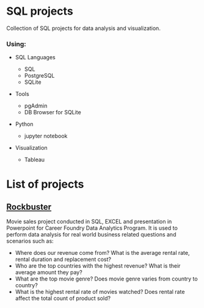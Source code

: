 
# SQL projects

Collection of SQL projects for data analysis and visualization. 

### Using:

+ SQL Languages
	+ SQL
	+ PostgreSQL
	+ SQLite

+ Tools
	+ pgAdmin
	+ DB Browser for SQLite

+ Python
	+ jupyter notebook

+ Visualization
	+ Tableau


# List of projects

## [Rockbuster]()
Movie sales project conducted in SQL, EXCEL and presentation in Powerpoint for Career Foundry Data Analytics Program. 
It is used to perform data analysis for real world business related questions and scenarios such as: 
+ Where does our revenue come from? 
What is the average rental rate, rental duration and replacement cost?
+ Who are the top countries with the highest revenue?  What is their average amount they pay?
+ What are the top movie genre? Does movie genre varies from country to country?
+ What is the highest rental rate of movies watched? Does rental rate affect the total count of product sold?
